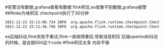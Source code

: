 #告警没有数据,grafana查看有数据
flink积压,es收集不到数据,grafana报警
##flinke为啥积压
checkpoint执行了30分钟
```asp
2021-12-23 15:11:08.734 INFO  org.apache.flink.runtime.checkpoint.CheckpointCoordinator    - Completed checkpoint 51364 for job 804dfe28b17fad5d38c48f9b3761f6ed (56504274 bytes in 316593 ms).
2021-12-23 15:11:38.748 INFO  org.apache.flink.runtime.checkpoint.CheckpointCoordinator    - Triggering checkpoint 51365 @ 1640243498733 for job 804dfe28b17fad5d38c48f9b3761f6ed.
```
es后端抖动,flink失败不重试,flink一直故障重启,导致消息积压
后端opentsdb抖动的时候，是会报500这个code
[](https://www.infoq.cn/article/hriwi6jdrsxombp4vgde)
#flink积压太多
内存不够
